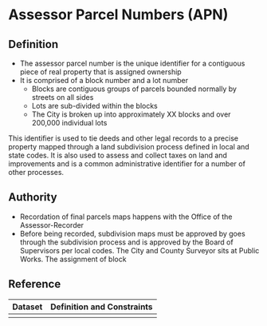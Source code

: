 # Assessor Parcel Numbers \(APN\)

## Definition

* The assessor parcel number is the unique identifier for a contiguous piece of real property that is assigned ownership 
* It is comprised of a block number and a lot number
  * Blocks are contiguous groups of parcels bounded normally by streets on all sides
  * Lots are sub-divided within the blocks
  * The City is broken up into approximately XX blocks and over 200,000 individual lots

This identifier is used to tie deeds and other legal records to a precise property mapped through a land subdivision process defined in local and state codes. It is also used to assess and collect taxes on land and improvements and is a common administrative identifier for a number of other processes.

## Authority

* Recordation of final parcels maps happens with the Office of the Assessor-Recorder 
* Before being recorded, subdivision maps must be approved by goes through the subdivision process and is approved by the Board of Supervisors per local codes. The City and County Surveyor sits at Public Works. The assignment of block

## Reference

| Dataset | Definition and Constraints |
| :--- | :--- |
|  |  |



